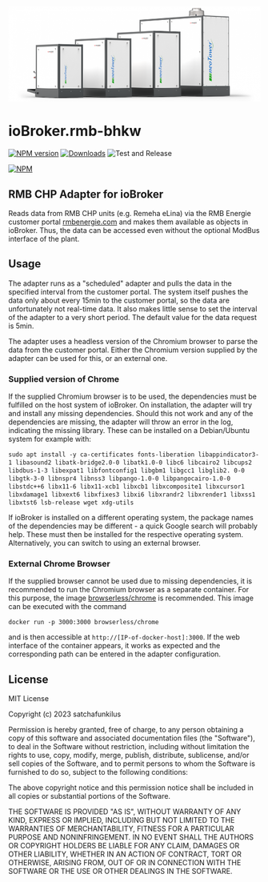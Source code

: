 ![Logo](admin/neoTower.png)
# ioBroker.rmb-bhkw

[![NPM version](https://img.shields.io/npm/v/iobroker.rmb-bhkw.svg)](https://www.npmjs.com/package/iobroker.rmb-bhkw)
[![Downloads](https://img.shields.io/npm/dm/iobroker.rmb-bhkw.svg)](https://www.npmjs.com/package/iobroker.rmb-bhkw)
![Test and Release](https://github.com/satchafunkilus/ioBroker.rmb-bhkw/workflows/Test%20and%20Release/badge.svg)

[![NPM](https://nodei.co/npm/iobroker.rmb-bhkw.png?downloads=true)](https://nodei.co/npm/iobroker.rmb-bhkw/)


## RMB CHP Adapter for ioBroker

Reads data from RMB CHP units (e.g. Remeha eLina) via the RMB Energie customer portal [rmbenergie.com](https://www.rmbenergie.com/login-report/) and makes them available as objects in ioBroker. Thus, the data can be accessed even without the optional ModBus interface of the plant.


## Usage

The adapter runs as a "scheduled" adapter and pulls the data in the specified interval from the customer portal. The system itself pushes the data only about every 15min to the customer portal, so the data are unfortunately not real-time data. It also makes little sense to set the interval of the adapter to a very short period. The default value for the data request is 5min.

The adapter uses a headless version of the Chromium browser to parse the data from the customer portal. Either the Chromium version supplied by the adapter can be used for this, or an external one. 

### Supplied version of Chrome
If the supplied Chromium browser is to be used, the dependencies must be fulfilled on the host system of ioBroker. On installation, the adapter will try and install any missing dependencies. Should this not work and any of the dependencies are missing, the adapter will throw an error in the log, indicating the missing library. These can be installed on a Debian/Ubuntu system for example with:

```
sudo apt install -y ca-certificates fonts-liberation libappindicator3-1 libasound2 libatk-bridge2.0-0 libatk1.0-0 libc6 libcairo2 libcups2 libdbus-1-3 libexpat1 libfontconfig1 libgbm1 libgcc1 libglib2. 0-0 libgtk-3-0 libnspr4 libnss3 libpango-1.0-0 libpangocairo-1.0-0 libstdc++6 libx11-6 libx11-xcb1 libxcb1 libxcomposite1 libxcursor1 libxdamage1 libxext6 libxfixes3 libxi6 libxrandr2 libxrender1 libxss1 libxtst6 lsb-release wget xdg-utils
```

If ioBroker is installed on a different operating system, the package names of the dependencies may be different - a quick Google search will probably help. These must then be installed for the respective operating system. Alternatively, you can switch to using an external browser.

### External Chrome Browser
If the supplied browser cannot be used due to missing dependencies, it is recommended to run the Chromium browser as a separate container. For this purpose, the image [browserless/chrome](https://hub.docker.com/r/browserless/chrome/) is recommended. This image can be executed with the command

```
docker run -p 3000:3000 browserless/chrome
```
and is then accessible at `http://[IP-of-docker-host]:3000`. If the web interface of the container appears, it works as expected and the corresponding path can be entered in the adapter configuration. 



## License
MIT License

Copyright (c) 2023 satchafunkilus

Permission is hereby granted, free of charge, to any person obtaining a copy
of this software and associated documentation files (the "Software"), to deal
in the Software without restriction, including without limitation the rights
to use, copy, modify, merge, publish, distribute, sublicense, and/or sell
copies of the Software, and to permit persons to whom the Software is
furnished to do so, subject to the following conditions:

The above copyright notice and this permission notice shall be included in all
copies or substantial portions of the Software.

THE SOFTWARE IS PROVIDED "AS IS", WITHOUT WARRANTY OF ANY KIND, EXPRESS OR
IMPLIED, INCLUDING BUT NOT LIMITED TO THE WARRANTIES OF MERCHANTABILITY,
FITNESS FOR A PARTICULAR PURPOSE AND NONINFRINGEMENT. IN NO EVENT SHALL THE
AUTHORS OR COPYRIGHT HOLDERS BE LIABLE FOR ANY CLAIM, DAMAGES OR OTHER
LIABILITY, WHETHER IN AN ACTION OF CONTRACT, TORT OR OTHERWISE, ARISING FROM,
OUT OF OR IN CONNECTION WITH THE SOFTWARE OR THE USE OR OTHER DEALINGS IN THE
SOFTWARE.
